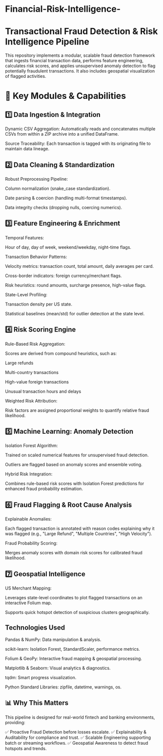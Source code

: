 # Financial-Risk-Intelligence-


# Transactional Fraud Detection & Risk Intelligence Pipeline
This repository implements a modular, scalable fraud detection framework that ingests financial transaction data, performs feature engineering, calculates risk scores, and applies unsupervised anomaly detection to flag potentially fraudulent transactions. It also includes geospatial visualization of flagged activities.

# 🔬 Key Modules & Capabilities

## 1️⃣ Data Ingestion & Integration
Dynamic CSV Aggregation: Automatically reads and concatenates multiple CSVs from within a ZIP archive into a unified DataFrame.

Source Traceability: Each transaction is tagged with its originating file to maintain data lineage.

## 2️⃣ Data Cleaning & Standardization
Robust Preprocessing Pipeline:

Column normalization (snake_case standardization).

Date parsing & coercion (handling multi-format timestamps).

Data integrity checks (dropping nulls, coercing numerics).

## 3️⃣ Feature Engineering & Enrichment
Temporal Features:

Hour of day, day of week, weekend/weekday, night-time flags.

Transaction Behavior Patterns:

Velocity metrics: transaction count, total amount, daily averages per card.

Cross-border indicators: foreign currency/merchant flags.

Risk heuristics: round amounts, surcharge presence, high-value flags.

State-Level Profiling:

Transaction density per US state.

Statistical baselines (mean/std) for outlier detection at the state level.

## 4️⃣ Risk Scoring Engine
Rule-Based Risk Aggregation:

Scores are derived from compound heuristics, such as:

Large refunds

Multi-country transactions

High-value foreign transactions

Unusual transaction hours and delays

Weighted Risk Attribution:

Risk factors are assigned proportional weights to quantify relative fraud likelihood.

## 5️⃣ Machine Learning: Anomaly Detection
Isolation Forest Algorithm:

Trained on scaled numerical features for unsupervised fraud detection.

Outliers are flagged based on anomaly scores and ensemble voting.

Hybrid Risk Integration:

Combines rule-based risk scores with Isolation Forest predictions for enhanced fraud probability estimation.

## 6️⃣ Fraud Flagging & Root Cause Analysis
Explainable Anomalies:

Each flagged transaction is annotated with reason codes explaining why it was flagged (e.g., "Large Refund", "Multiple Countries", "High Velocity").

Fraud Probability Scoring:

Merges anomaly scores with domain risk scores for calibrated fraud likelihood.

## 7️⃣ Geospatial Intelligence
US Merchant Mapping:

Leverages state-level coordinates to plot flagged transactions on an interactive Folium map.

Supports quick hotspot detection of suspicious clusters geographically.

##  Technologies Used
Pandas & NumPy: Data manipulation & analysis.

scikit-learn: Isolation Forest, StandardScaler, performance metrics.

Folium & GeoPy: Interactive fraud mapping & geospatial processing.

Matplotlib & Seaborn: Visual analytics & diagnostics.

tqdm: Smart progress visualization.

Python Standard Libraries: zipfile, datetime, warnings, os.

## 📊 Why This Matters
This pipeline is designed for real-world fintech and banking environments, providing:

✅ Proactive Fraud Detection before losses escalate.
✅ Explainability & Auditability for compliance and trust.
✅ Scalable Engineering supporting batch or streaming workflows.
✅ Geospatial Awareness to detect fraud hotspots and trends.
